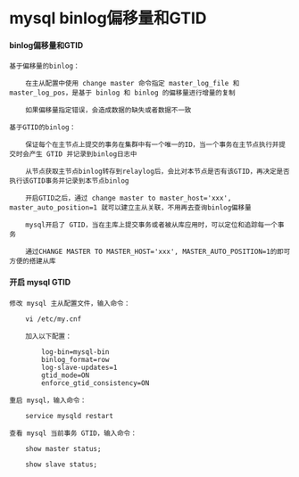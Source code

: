
# mysql binlog偏移量和GTID

#### binlog偏移量和GTID

	基于偏移量的binlog：
		
		在主从配置中使用 change master 命令指定 master_log_file 和 master_log_pos，是基于 binlog 和 binlog 的偏移量进行增量的复制
		
		如果偏移量指定错误，会造成数据的缺失或者数据不一致
	
	基于GTID的binlog：
	
		保证每个在主节点上提交的事务在集群中有一个唯一的ID，当一个事务在主节点执行并提交时会产生 GTID 并记录到binlog日志中
		
		从节点获取主节点binlog转存到relaylog后，会比对本节点是否有该GTID，再决定是否执行该GTID事务并记录到本节点binlog
		
		开启GTID之后，通过 change master to master_host='xxx', master_auto_position=1 就可以建立主从关联，不用再去查询binlog偏移量
		
		mysql开启了 GTID，当在主库上提交事务或者被从库应用时，可以定位和追踪每一个事务
		
		通过CHANGE MASTER TO MASTER_HOST='xxx', MASTER_AUTO_POSITION=1的即可方便的搭建从库

#### 开启 mysql GTID

	修改 mysql 主从配置文件，输入命令：
	
		vi /etc/my.cnf
		
		加入以下配置：
			
			log-bin=mysql-bin
			binlog_format=row
			log-slave-updates=1
			gtid_mode=ON
			enforce_gtid_consistency=ON
	
	重启 mysql，输入命令：
		
		service mysqld restart
		
	查看 mysql 当前事务 GTID，输入命令：
		
		show master status;
		
		show slave status;


